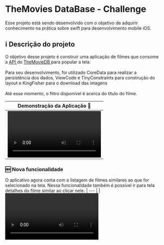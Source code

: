 # TheMovies DataBase - Challenge 

Esse projeto está sendo desenvolvido com o objetivo de adquirir conhecimento na prática sobre swift para desenvolvimento mobile iOS.

## ℹ️ Descrição do projeto

O objetivo desse projeto é construir uma aplicação de filmes que consome a <a href="https://developers.themoviedb.org/3/getting-started/introduction"> API </a> do <a href="https://www.themoviedb.org/?language=en"> TheMovieDB </a> para popular a tela. <br> <br>
Para seu desenvolvimento, foi utilizado CoreData para realizar a persistência dos dados, ViewCode e TinyConstraints para construção do layout e KingFisher para o download das imagens <br> <br>
Até esse momento, o filtro disponível é acerca do título do filme.

| Demonstração da Aplicação 🎥|
| --- |
| <video src="https://user-images.githubusercontent.com/101536863/186193159-4414d7fe-7534-41b5-bdd0-9b2646050fd9.mp4"> | 


### 🆕 Nova funcionalidade
O aplicativo agora conta com a listagem de filmes similares ao que for selecionado na tela. Nessa funcionalidade também é possível ir para tela detalhes do filme similar ao clicar nele.
| --- |
| <video src="https://user-images.githubusercontent.com/101536863/193650826-6e9f877e-8fc7-49fc-9d01-18a41aa4aed6.mp4">|










